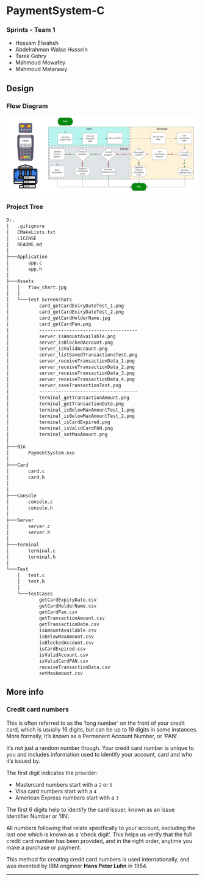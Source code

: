 # PaymentSystem-C

### Sprints - Team 1
- Hossam Elwahsh
- Abdelrahman Walaa Hussein
- Tarek Gohry
- Mahmoud Mowafey
- Mahmoud Matarawy

## Design
### Flow Diagram
![flow](Assets/flow_chart.jpg)

### Project Tree
```
D:.
│   .gitignore
│   CMakeLists.txt
│   LICENSE
│   README.md
│
├───Application
│       app.c
│       app.h
│
├───Assets
│   │   flow_chart.jpg
│   │
│   └───Test Screenshots
│           card_getCardExiryDateTest_1.png
│           card_getCardExiryDateTest_2.png
│           card_getCardHolderName.jpg
│           card_getCardPan.png
|           ------------------------------------
│           server_isAmountAvailable.png
│           server_isBlockedAccount.png
│           server_isValidAccount.png
│           server_listSavedTransactionsTest.png
│           server_receiveTransactionData_1.png
│           server_receiveTransactionData_2.png
│           server_receiveTransactionData_3.png
│           server_receiveTransactionData_4.png
│           server_saveTransactionTest.png
|           ------------------------------------
│           terminal_getTransactionAmount.png
│           terminal_getTransactionDate.png
│           terminal_isBelowMaxAmountTest_1.png
│           terminal_isBelowMaxAmountTest_2.png
│           terminal_isCardExpired.png
│           terminal_isValidCardPAN.png
│           terminal_setMaxAmount.png
│
├───Bin
│       PaymentSystem.exe
│
├───Card
│       card.c
│       card.h
│
|
├───Console
│       console.c
│       console.h
│
├───Server
│       server.c
│       server.h
│
├───Terminal
│       terminal.c
│       terminal.h
│
└───Test
    │   test.c
    │   test.h
    │
    └───TestCases
            getCardExpiryDate.csv
            getCardHolderName.csv
            getCardPan.csv
            getTransactionAmount.csv
            getTransactionDate.csv
            isAmountAvailable.csv
            isBelowMaxAmount.csv
            isBlockedAccount.csv
            isCardExpired.csv
            isValidAccount.csv
            isValidCardPAN.csv
            receiveTransactionData.csv
            setMaxAmount.csv

```

## More info

### Credit card numbers
This is often referred to as the ‘long number’ on the front of your credit card, which is usually 16 digits, 
but can be up to 19 digits in some instances. More formally, it’s known as a Permanent Account Number, or ‘PAN’.

It’s not just a random number though. Your credit card number is unique to you and includes information
used to identify your account, card and who it’s issued by.

The first digit indicates the provider:

- Mastercard numbers start with a `2` or `5`
- Visa card numbers start with a `4`
- American Express numbers start with a `3`

The first 6 digits help to identify the card issuer, known as an Issue Identifier Number or ‘IIN’.

All numbers following that relate specifically to your account,
excluding the last one which is known as a ‘check digit’. 
This helps us verify that the full credit card number has been provided, and in the right order, 
anytime you make a purchase or payment.

This method for creating credit card numbers is used internationally, 
and was invented by IBM engineer **Hans Peter Luhn** in 1954.

---